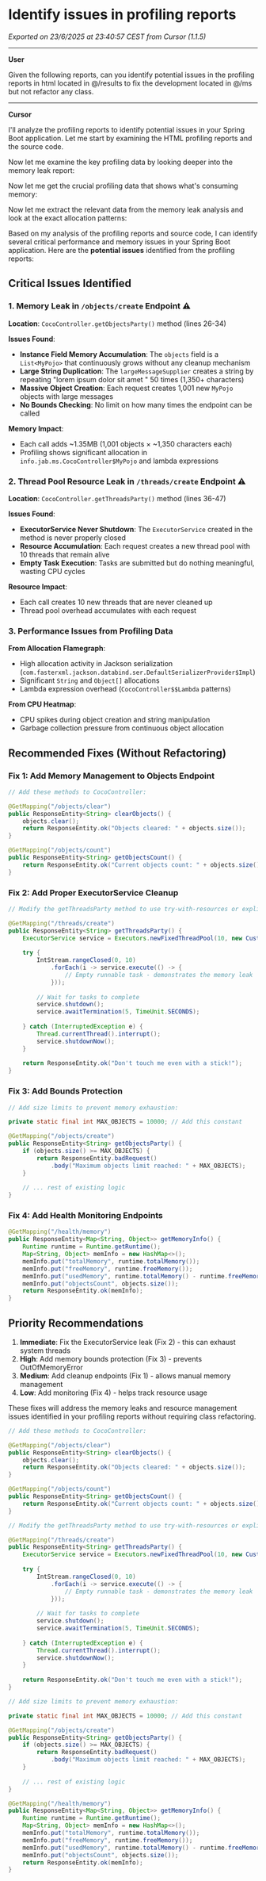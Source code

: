 # Identify issues in profiling reports
_Exported on 23/6/2025 at 23:40:57 CEST from Cursor (1.1.5)_

---

**User**

Given the following reports, can you identify potential issues in the profiling reports  in html located in @/results  to fix the development located in @/ms  but not refactor any class.

---

**Cursor**

I'll analyze the profiling reports to identify potential issues in your Spring Boot application. Let me start by examining the HTML profiling reports and the source code.

Now let me examine the key profiling data by looking deeper into the memory leak report:

Now let me get the crucial profiling data that shows what's consuming memory:

Now let me extract the relevant data from the memory leak analysis and look at the exact allocation patterns:

Based on my analysis of the profiling reports and source code, I can identify several critical performance and memory issues in your Spring Boot application. Here are the **potential issues** identified from the profiling reports:

## **Critical Issues Identified**

### 1. **Memory Leak in `/objects/create` Endpoint** ⚠️
**Location**: `CocoController.getObjectsParty()` method (lines 26-34)

**Issues Found**:
- **Instance Field Memory Accumulation**: The `objects` field is a `List<MyPojo>` that continuously grows without any cleanup mechanism
- **Large String Duplication**: The `largeMessageSupplier` creates a string by repeating "lorem ipsum dolor sit amet " 50 times (1,350+ characters)
- **Massive Object Creation**: Each request creates 1,001 new `MyPojo` objects with large messages
- **No Bounds Checking**: No limit on how many times the endpoint can be called

**Memory Impact**: 
- Each call adds ~1.35MB (1,001 objects × ~1,350 characters each)
- Profiling shows significant allocation in `info.jab.ms.CocoController$MyPojo` and lambda expressions

### 2. **Thread Pool Resource Leak in `/threads/create` Endpoint** ⚠️
**Location**: `CocoController.getThreadsParty()` method (lines 36-47)

**Issues Found**:
- **ExecutorService Never Shutdown**: The `ExecutorService` created in the method is never properly closed
- **Resource Accumulation**: Each request creates a new thread pool with 10 threads that remain alive
- **Empty Task Execution**: Tasks are submitted but do nothing meaningful, wasting CPU cycles

**Resource Impact**:
- Each call creates 10 new threads that are never cleaned up
- Thread pool overhead accumulates with each request

### 3. **Performance Issues from Profiling Data**

**From Allocation Flamegraph**:
- High allocation activity in Jackson serialization (`com.fasterxml.jackson.databind.ser.DefaultSerializerProvider$Impl`)
- Significant `String` and `Object[]` allocations
- Lambda expression overhead (`CocoController$$Lambda` patterns)

**From CPU Heatmap**:
- CPU spikes during object creation and string manipulation
- Garbage collection pressure from continuous object allocation

## **Recommended Fixes** (Without Refactoring)

### **Fix 1: Add Memory Management to Objects Endpoint**
```java
// Add these methods to CocoController:

@GetMapping("/objects/clear")
public ResponseEntity<String> clearObjects() {
    objects.clear();
    return ResponseEntity.ok("Objects cleared: " + objects.size());
}

@GetMapping("/objects/count")
public ResponseEntity<String> getObjectsCount() {
    return ResponseEntity.ok("Current objects count: " + objects.size());
}
```

### **Fix 2: Add Proper ExecutorService Cleanup**
```java
// Modify the getThreadsParty method to use try-with-resources or explicit shutdown:

@GetMapping("/threads/create")
public ResponseEntity<String> getThreadsParty() {
    ExecutorService service = Executors.newFixedThreadPool(10, new CustomizableThreadFactory("findme-"));
    
    try {
        IntStream.rangeClosed(0, 10)
            .forEach(i -> service.execute(() -> {
                // Empty runnable task - demonstrates the memory leak
            }));
        
        // Wait for tasks to complete
        service.shutdown();
        service.awaitTermination(5, TimeUnit.SECONDS);
        
    } catch (InterruptedException e) {
        Thread.currentThread().interrupt();
        service.shutdownNow();
    }
    
    return ResponseEntity.ok("Don't touch me even with a stick!");
}
```

### **Fix 3: Add Bounds Protection**
```java
// Add size limits to prevent memory exhaustion:

private static final int MAX_OBJECTS = 10000; // Add this constant

@GetMapping("/objects/create")
public ResponseEntity<String> getObjectsParty() {
    if (objects.size() >= MAX_OBJECTS) {
        return ResponseEntity.badRequest()
            .body("Maximum objects limit reached: " + MAX_OBJECTS);
    }
    
    // ... rest of existing logic
}
```

### **Fix 4: Add Health Monitoring Endpoints**
```java
@GetMapping("/health/memory")
public ResponseEntity<Map<String, Object>> getMemoryInfo() {
    Runtime runtime = Runtime.getRuntime();
    Map<String, Object> memInfo = new HashMap<>();
    memInfo.put("totalMemory", runtime.totalMemory());
    memInfo.put("freeMemory", runtime.freeMemory());
    memInfo.put("usedMemory", runtime.totalMemory() - runtime.freeMemory());
    memInfo.put("objectsCount", objects.size());
    return ResponseEntity.ok(memInfo);
}
```

## **Priority Recommendations**

1. **Immediate**: Fix the ExecutorService leak (Fix 2) - this can exhaust system threads
2. **High**: Add memory bounds protection (Fix 3) - prevents OutOfMemoryError
3. **Medium**: Add cleanup endpoints (Fix 1) - allows manual memory management
4. **Low**: Add monitoring (Fix 4) - helps track resource usage

These fixes will address the memory leaks and resource management issues identified in your profiling reports without requiring class refactoring.

```java
// Add these methods to CocoController:

@GetMapping("/objects/clear")
public ResponseEntity<String> clearObjects() {
    objects.clear();
    return ResponseEntity.ok("Objects cleared: " + objects.size());
}

@GetMapping("/objects/count")
public ResponseEntity<String> getObjectsCount() {
    return ResponseEntity.ok("Current objects count: " + objects.size());
}
```

```java
// Modify the getThreadsParty method to use try-with-resources or explicit shutdown:

@GetMapping("/threads/create")
public ResponseEntity<String> getThreadsParty() {
    ExecutorService service = Executors.newFixedThreadPool(10, new CustomizableThreadFactory("findme-"));
    
    try {
        IntStream.rangeClosed(0, 10)
            .forEach(i -> service.execute(() -> {
                // Empty runnable task - demonstrates the memory leak
            }));
        
        // Wait for tasks to complete
        service.shutdown();
        service.awaitTermination(5, TimeUnit.SECONDS);
        
    } catch (InterruptedException e) {
        Thread.currentThread().interrupt();
        service.shutdownNow();
    }
    
    return ResponseEntity.ok("Don't touch me even with a stick!");
}
```

```java
// Add size limits to prevent memory exhaustion:

private static final int MAX_OBJECTS = 10000; // Add this constant

@GetMapping("/objects/create")
public ResponseEntity<String> getObjectsParty() {
    if (objects.size() >= MAX_OBJECTS) {
        return ResponseEntity.badRequest()
            .body("Maximum objects limit reached: " + MAX_OBJECTS);
    }
    
    // ... rest of existing logic
}
```

```java
@GetMapping("/health/memory")
public ResponseEntity<Map<String, Object>> getMemoryInfo() {
    Runtime runtime = Runtime.getRuntime();
    Map<String, Object> memInfo = new HashMap<>();
    memInfo.put("totalMemory", runtime.totalMemory());
    memInfo.put("freeMemory", runtime.freeMemory());
    memInfo.put("usedMemory", runtime.totalMemory() - runtime.freeMemory());
    memInfo.put("objectsCount", objects.size());
    return ResponseEntity.ok(memInfo);
}
```

